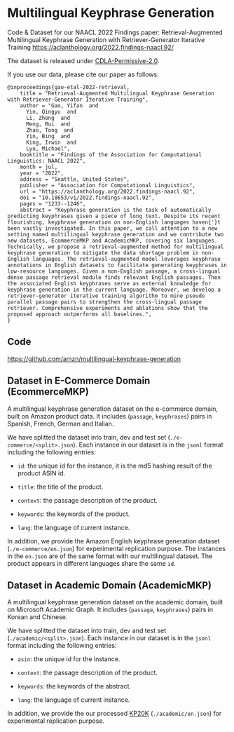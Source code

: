 # Multilingual Keyphrase Generation

Code \& Dataset for our NAACL 2022 Findings paper: Retrieval-Augmented Multilingual Keyphrase Generation with Retriever-Generator Iterative Training https://aclanthology.org/2022.findings-naacl.92/

The dataset is released under [CDLA-Permissive-2.0](https://cdla.dev/).

If you use our data, please cite our paper as follows:

```
@inproceedings{gao-etal-2022-retrieval,
    title = "Retrieval-Augmented Multilingual Keyphrase Generation with Retriever-Generator Iterative Training",
    author = "Gao, Yifan  and
      Yin, Qingyu  and
      Li, Zheng  and
      Meng, Rui  and
      Zhao, Tong  and
      Yin, Bing  and
      King, Irwin  and
      Lyu, Michael",
    booktitle = "Findings of the Association for Computational Linguistics: NAACL 2022",
    month = jul,
    year = "2022",
    address = "Seattle, United States",
    publisher = "Association for Computational Linguistics",
    url = "https://aclanthology.org/2022.findings-naacl.92",
    doi = "10.18653/v1/2022.findings-naacl.92",
    pages = "1233--1246",
    abstract = "Keyphrase generation is the task of automatically predicting keyphrases given a piece of long text. Despite its recent flourishing, keyphrase generation on non-English languages haven{'}t been vastly investigated. In this paper, we call attention to a new setting named multilingual keyphrase generation and we contribute two new datasets, EcommerceMKP and AcademicMKP, covering six languages. Technically, we propose a retrieval-augmented method for multilingual keyphrase generation to mitigate the data shortage problem in non-English languages. The retrieval-augmented model leverages keyphrase annotations in English datasets to facilitate generating keyphrases in low-resource languages. Given a non-English passage, a cross-lingual dense passage retrieval module finds relevant English passages. Then the associated English keyphrases serve as external knowledge for keyphrase generation in the current language. Moreover, we develop a retriever-generator iterative training algorithm to mine pseudo parallel passage pairs to strengthen the cross-lingual passage retriever. Comprehensive experiments and ablations show that the proposed approach outperforms all baselines.",
}
```

## Code

https://github.com/amzn/multilingual-keyphrase-generation

## Dataset in E-Commerce Domain (EcommerceMKP)

A multilingual keyphrase generation dataset on the e-commerce domain, built on Amazon product data. It includes (`passage`, `keyphrases`) pairs in Spanish, French, German and Italian. 

We have splitted the dataset into train, dev and test set (`./e-commerce/<split>.json`).
Each instance in our dataset is in the `jsonl` format including the following entries:

- `id`: the unique id for the instance, it is the md5 hashing result of the product ASIN id.

- `title`: the title of the product.

- `context`: the passage description of the product.

- `keywords`: the keywords of the product.

- `lang`: the language of current instance.

In addition, we provide the Amazon English keyphrase generation dataset (`./e-commerce/en.json`) for experimental replication purpose.
The instances in the `en.json` are of the same format with our multilingual dataset. The product appears in different languages share the same `id`.

## Dataset in Academic Domain (AcademicMKP)

A multilingual keyphrase generation dataset on the academic domain, built on Microsoft Academic Graph. It includes (`passage`, `keyphrases`) pairs in Korean and Chinese. 

We have splitted the dataset into train, dev and test set (`./academic/<split>.json`).
Each instance in our dataset is in the `jsonl` format including the following entries:

- `asin`: the unique id for the instance.

- `context`: the passage description of the product.

- `keywords`: the keywords of the abstract.

- `lang`: the language of current instance.

In addition, we provide the our processed [KP20K](https://github.com/memray/OpenNMT-kpg-release) (`./academic/en.json`) for experimental replication purpose.